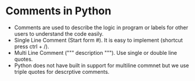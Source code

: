 # Comments in Python

- Comments are used to describe the logic in program or labels for other users to understand the code easily.
- Single Line Comment (Start form #). It is easy to implement (shortcut press ctrl + /).
- Multi Line Comment (""" description """). Use single or double line quotes.
- Python does not have built in support for multiline commnet but we use triple quotes for descrptive comments.
